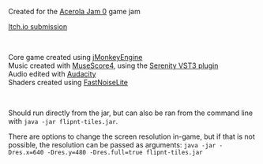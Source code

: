 Created for the [Acerola Jam 0](https://itch.io/jam/acerola-jam-0) game jam

[Itch.io submission](https://incognito357.itch.io/flipnt-tiles)

<br>

Core game created using [jMonkeyEngine](https://github.com/jMonkeyEngine/jmonkeyengine)
<br>
Music created with [MuseScore4](https://musescore.org/en), using the [Serenity VST3 plugin](https://quietmusic.eu/serenity)
<br>
Audio edited with [Audacity](https://www.audacityteam.org/)
<br>
Shaders created using [FastNoiseLite](https://github.com/Auburn/FastNoiseLite?tab=readme-ov-file)

<br>

Should run directly from the jar, but can also be ran from the command line with `java -jar flipnt-tiles.jar`.

There are options to change the screen resolution in-game, but if that is not possible, the resolution can be passed as arguments:
`java -jar -Dres.x=640 -Dres.y=480 -Dres.full=true flipnt-tiles.jar`
